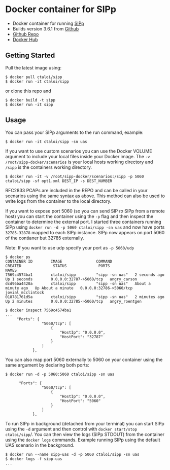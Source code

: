 # Docker container for SIPp

- Docker container for running [SIPp](http://sipp.sourceforge.net/index.html)
- Builds version 3.6.1 from [Github ](https://github.com/SIPp)
- [Github Repo](https://github.com/ctaloi/docker-sipp)
- [Docker Hub](https://hub.docker.com/r/ctaloi/sipp/)

## Getting Started

Pull the latest image using:

```
$ docker pull ctaloi/sipp
$ docker run -it ctaloi/sipp
```

or clone this repo and

```
$ docker build -t sipp
$ docker run -it sipp
```

## Usage

You can pass your SIPp arguments to the run command, example:

```
$ docker run -it ctaloi/sipp -sn uas
```

If you want to use custom scenarios you can use the Docker VOLUME argument to include your local files inside your Docker image.  The `-v /root/sipp-docker/scenarios` is your local hosts working directory and `/sipp` is the containers working directory.

```
$ docker run -it -v /root/sipp-docker/scenarios:/sipp -p 5060 ctaloi/sipp -sf opt1.xml DEST_IP -s DEST_NUMBER
```

RFC2833 PCAPs are included in the REPO and can be called in your scenarios using the same syntax as above.  This method can also be used to write logs from the container to the local directory.

If you want to expose port 5060 (so you can send SIP _to_ SIPp from a remote host) you can start the container using the `-p` flag and then inspect the container to determine the external port.  I started three containers running SIPp using `docker run -d -p 5060 ctaloi/sipp -sn uas` and now have ports `32785-32878` mapped to each SIPp instance.  SIPp now appears on port 5060 of the contianer but 32785 externally.

Note: If you want to use udp specify your port as `-p 5060/udp`

```
$ docker ps
CONTAINER ID        IMAGE               COMMAND                  CREATED              STATUS              PORTS                     NAMES
7569c4574ba1        ctaloi/sipp         "sipp -sn uas"   2 seconds ago        Up 1 seconds        0.0.0.0:32787->5060/tcp   angry_carson
dcd96ba4420a        ctaloi/sipp         "sipp -sn uas"   About a minute ago   Up About a minute   0.0.0.0:32786->5060/tcp   jovial_mcclintock
018781761d5a        ctaloi/sipp         "sipp -sn uas"   2 minutes ago        Up 2 minutes        0.0.0.0:32785->5060/tcp   angry_roentgen

$ docker inspect 7569c4574ba1
...
     "Ports": {
                "5060/tcp": [
                    {
                        "HostIp": "0.0.0.0",
                        "HostPort": "32787"
                    }
                ]
            },
```

You can also map port 5060 externally to 5060 on your container using the same argument by declaring both ports:

```
$ docker run -d -p 5060:5060 ctaloi/sipp -sn uas

      "Ports": {
                "5060/tcp": [
                    {
                        "HostIp": "0.0.0.0",
                        "HostPort": "5060"
                    }
                ]
            },

```

To run SIPp in background (detached from your terminal) you can start SIPp using the `-d` argument and then control with `docker start/stop ctaloi/sipp`/.  You can then view the logs (SIPp STDOUT) from the container using the `docker logs` commands.  Example running SIPp using the default UAS scenario in the background.

```
$ docker run --name sipp-uas -d -p 5060 ctaloi/sipp -sn uas
$ docker logs -f sipp-uas
...
```

